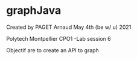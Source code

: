 # graphJava

Created by PAGET Arnaud
May 4th (be w/ u) 2021

Polytech Montpellier
CPO1 -Lab session 6

Objectif are to create an API to graph
